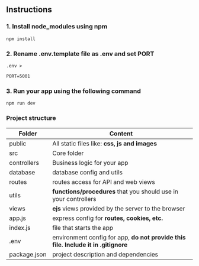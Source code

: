 
## Instructions

### 1. Install node_modules using __npm__ 
```
npm install
```

### 2. Rename __.env.template__ file as __.env__ and set __PORT__
```
.env >

PORT=5001
```

### 3. Run your app using the following command
```
npm run dev
```


### __Project structure__

| Folder | Content |
| ------ | ------ |
| public | All static files like: __css, js and images__ |
| src | Core folder |
| controllers | Business logic for your app |
| database | database config and utils |
| routes | routes access for API and web views |
| utils | __functions/procedures__ that you should use in your controllers |
| views | __ejs__ views provided by the server to the browser|
| app.js | express config for __routes, cookies, etc.__ |
| index.js | file that starts the app |
| .env | environment config for app, __do not provide this file. Include it in .gitignore__|
| package.json | project description and dependencies |